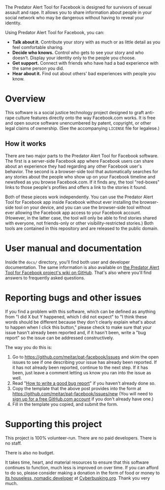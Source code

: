 The Predator Alert Tool for Facebook is designed for survivors of sexual assault and rape. It allows you to share information about people in your social network who may be dangerous without having to reveal your identity.

Using Predator Alert Tool for Facebook, you can:

* **Talk about it.** Contribute your story with as much or as little detail as you feel comfortable sharing.
* **Decide who knows.** Control who gets to see your story and who doesn't. Display your identity only to the people you choose.
* **Get support.** Connect with friends who have had a bad experience with the same person you did.
* **Hear about it.** Find out about others' bad experiences with people you know.

# Overview

This software is a social justice technology project designed to graft anti-rape culture features directly onto the way Facebook.com works. It is free and open source software unencumbered by patent, copyright, or other legal claims of ownership. (See the accompanying `LICENSE` file for legalese.)

## How it works

There are two major parts to the Predator Alert Tool for Facebook software. The first is a server-side Facebook app where Facebook users can share about an experience they had regarding any other Facebook user's behavior. The second is a browser-side tool that automatically searches for any stories about the people who show up on your Facebook timeline and newsfeed as you browse Facebook.com. If it finds any, the tool "red-boxes" links to those people's profiles and offers a link to the stories it found.

Both of these pieces work independently. You can use the Predator Alert Tool for Facebook app inside Facebook without ever installing the browser-side tool on your device, and you can use the browser-side tool without ever allowing the Facebook app access to your Facebook account. (However, in the latter case, the tool will only be able to find stories shared with everyone, not friends-only or other visibility-restricted stories.) Both tools are contained in this repository and are released to the public domain.

# User manual and documentation

Inside the `docs/` directory, you'll find both user and developer documentation. The same information is also available on [the Predator Alert Tool for Facebook project's wiki on GitHub](https://github.com/meitar/pat-facebook/wiki). That's also where you'll find answers to frequently asked questions.

# Reporting bugs and other issues

If you find a problem with this software, which can be defined as anything from "I did X but Y happened, which I did not expect" to "I think these words should be different because they don't clearly explain what's about to happen when I click this button," please check to make sure that your issue hasn't already been reported and, if it hasn't been, write a "bug report" so the issue can be addressed constructively.

The way you do this is:

1. Go to https://github.com/meitar/pat-facebook/issues and skim the open issues to see if one describing your issue has already been reported. If it has not already been reported, continue to the next step. If it has been, just leave a comment letting us know you ran into the issue as well.
2. Read "[How to write a good bug report](http://noverse.com/blog/2012/06/how-to-write-a-good-bug-report/)" if you haven't already done so.
3. Copy the template that the above post provides into the form at https://github.com/meitar/pat-facebook/issues/new (You will need to [sign up for a free GitHub.com account](https://github.com/signup/free) if you don't already have one.)
4. Fill in the template you copied, and submit the form.

# Supporting this project

This project is 100% volunteer-run. There are no paid developers. There is no staff.

There is also no budget.

It takes time, heart, and material resources to ensure that this software continues to function, much less is improved on over time. If you can afford to do so, please consider making a donation in the form of food or money to [its houseless, nomadic developer](https://github.com/meitar/) at [Cyberbusking.org](http://Cyberbusking.org). Thank you very much.
